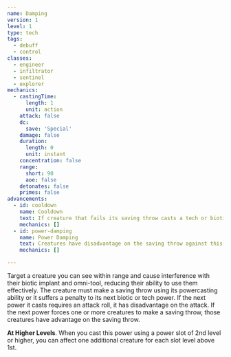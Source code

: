 ```yaml
---
name: Damping
version: 1
level: 1
type: tech
tags:
  - debuff
  - control
classes:
  - engineer
  - infiltrator
  - sentinel
  - explorer
mechanics:
  - castingTime:
      length: 1
      unit: action
    attack: false
    dc:
      save: 'Special'
    damage: false
    duration:
      length: 0
      unit: instant
    concentration: false
    range:
      short: 90
      aoe: false
    detonates: false
    primes: false
advancements:
  - id: cooldown
    name: Cooldown
    text: If creature that fails its saving throw casts a tech or biotic power, it cannot cast another tech or biotic power until the end of its next turn.
    mechanics: []
  - id: power-damping
    name: Power Damping
    text: Creatures have disadvantage on the saving throw against this power.
    mechanics: []

---
```

Target a creature you can see within range and cause interference with their biotic implant and omni-tool, reducing their
ability to use them effectively. The creature must make a saving throw using its powercasting ability or it suffers a penalty
to its next biotic or tech power. If the next power it casts requires an attack roll, it has disadvantage on the attack.
If the next power forces one or more creatures to make a saving throw, those creatures have advantage on the saving throw.

__At Higher Levels__. When you cast this power using a power slot of 2nd level or higher, you can affect one additional
creature for each slot level above 1st.
